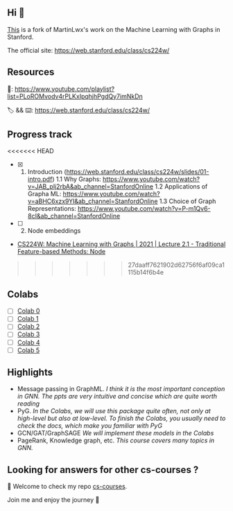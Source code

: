 ## Hi 👋

[This](https://github.com/jianboli/CS224W-Fall-2021-Stanford) is a fork of MartinLwx's work on the Machine Learning with Graphs in Stanford.

The official site: <https://web.stanford.edu/class/cs224w/>

## Resources

🎥: https://www.youtube.com/playlist?list=PLoROMvodv4rPLKxIpqhjhPgdQy7imNkDn

🏷 && ⌨️: https://web.stanford.edu/class/cs224w/

## Progress track
<<<<<<< HEAD
- [X] 1. Introduction (https://web.stanford.edu/class/cs224w/slides/01-intro.pdf)
    1.1 Why Graphs: https://www.youtube.com/watch?v=JAB_plj2rbA&ab_channel=StanfordOnline
    1.2 Applications of Grapha ML: https://www.youtube.com/watch?v=aBHC6xzx9YI&ab_channel=StanfordOnline
    1.3 Choice of Graph Representations: https://www.youtube.com/watch?v=P-m1Qv6-8cI&ab_channel=StanfordOnline

- [ ] 2. Node embeddings
* [CS224W: Machine Learning with Graphs | 2021 | Lecture 2.1 - Traditional Feature-based Methods: Node](https://www.youtube.com/watch?v=3IS7UhNMQ3U&list=PLoROMvodv4rPLKxIpqhjhPgdQy7imNkDn&index=4&t=1s&pp=iAQB)
>>>>>>> 27daaff7621902d62756f6af09ca1115b14f6b4e


## Colabs

- [ ] [Colab 0](./CS224W_Colab_0.ipynb)
- [ ] [Colab 1](./CS224W_Colab_1.ipynb)
- [ ] [Colab 2](./CS224W_Colab_2.ipynb)
- [ ] [Colab 3](./CS224W_Colab_3.ipynb)
- [ ] [Colab 4](./CS224W_Colab_4.ipynb)
- [ ] [Colab 5](./CS224W_Colab_5.ipynb)

## Highlights

- Message passing in GraphML. *I think it is the most important conception in GNN. The ppts are very intuitive and concise which are quite worth reading*
- PyG. *In the Colabs, we will use this package quite often, not only at high-level but also at low-level. To finish the Colabs, you usually need to check the docs, which make you familiar with PyG*
- GCN/GAT/GraphSAGE *We will implement these models in the Colabs*
- PageRank, Knowledge graph, etc. *This course covers many topics in GNN.*



## Looking for answers for other cs-courses ?

:hugs: Welcome to check my repo [cs-courses](https://github.com/MartinLwx/cs-courses).

Join me and enjoy the journey :rocket:
